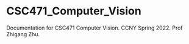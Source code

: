 # CSC471_Computer_Vision
Documentation for CSC471 Computer Vision. CCNY Spring 2022. Prof Zhigang Zhu.
